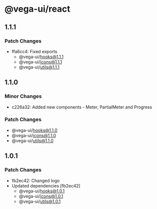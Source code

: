 # @vega-ui/react

## 1.1.1

### Patch Changes

- ffa6cc4: Fixed exports
  - @vega-ui/hooks@1.1.1
  - @vega-ui/icons@1.1.1
  - @vega-ui/utils@1.1.1

## 1.1.0

### Minor Changes

- c226a32: Added new components - Meter, PartialMeter and Progress

### Patch Changes

- @vega-ui/hooks@1.1.0
- @vega-ui/icons@1.1.0
- @vega-ui/utils@1.1.0

## 1.0.1

### Patch Changes

- fb2ec42: Changed logo
- Updated dependencies [fb2ec42]
  - @vega-ui/hooks@1.0.1
  - @vega-ui/icons@1.0.1
  - @vega-ui/utils@1.0.1
